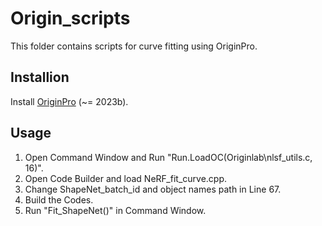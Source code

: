 # Origin_scripts

This folder contains scripts for curve fitting using OriginPro.

## Installion

Install [OriginPro](https://www.originlab.com/) (~= 2023b).

## Usage

1. Open Command Window and Run "Run.LoadOC(Originlab\nlsf_utils.c, 16)".
2. Open Code Builder and load NeRF_fit_curve.cpp.
3. Change ShapeNet_batch_id and object names path in Line 67.
4. Build the Codes.
5. Run "Fit_ShapeNet()" in Command Window.
